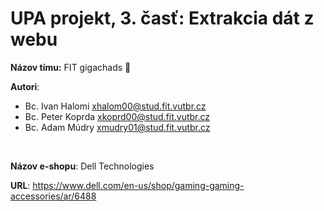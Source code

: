 # UPA projekt, 3. časť: Extrakcia dát z webu

**Názov tímu:** FIT gigachads 🍆

**Autori**:

- Bc. Ivan Halomi <xhalom00@stud.fit.vutbr.cz>
- Bc. Peter Koprda <xkoprd00@stud.fit.vutbr.cz>
- Bc. Adam Múdry <xmudry01@stud.fit.vutbr.cz>

</br>

**Názov e-shopu**: Dell Technologies

**URL**: https://www.dell.com/en-us/shop/gaming-gaming-accessories/ar/6488
